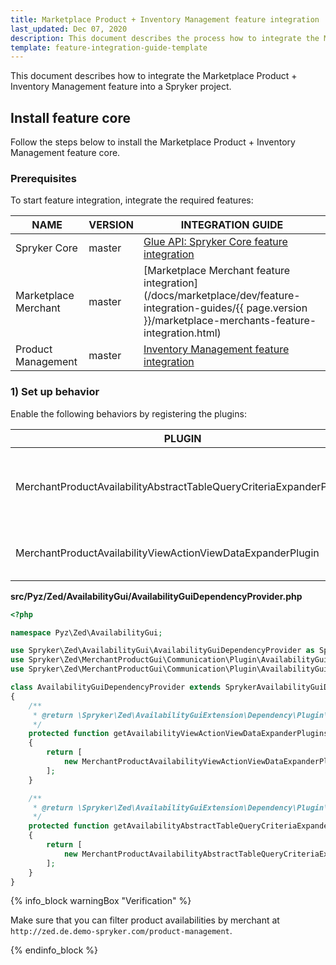 ```yaml
---
title: Marketplace Product + Inventory Management feature integration
last_updated: Dec 07, 2020
description: This document describes the process how to integrate the Marketplace Product + Inventory Management feature into a Spryker project.
template: feature-integration-guide-template
---
```


This document describes how to integrate the Marketplace Product + Inventory Management feature into a Spryker project.

## Install feature core
Follow the steps below to install the Marketplace Product + Inventory Management feature core.

### Prerequisites

To start feature integration, integrate the required features:

| NAME | VERSION | INTEGRATION GUIDE |
|-|-|-|
| Spryker Core | master | [Glue API: Spryker Core feature integration](https://documentation.spryker.com/docs/glue-api-spryker-core-feature-integration)  |
| Marketplace Merchant | master | [Marketplace Merchant feature integration](/docs/marketplace/dev/feature-integration-guides/{{ page.version }}/marketplace-merchants-feature-integration.html)   |
| Product Management | master | [Inventory Management feature integration](https://documentation.spryker.com/docs/inventory-management-feature-integration)  |

### 1) Set up behavior
Enable the following behaviors by registering the plugins:

| PLUGIN | DESCRIPTION | PREREQUISITES | NAMESPACE |
|-|-|-|-|
| MerchantProductAvailabilityAbstractTableQueryCriteriaExpanderPlugin |  Expands QueryCriteriaTransfer with QueryJoinTransfer for filtering by idMerchant. |  | Spryker\Zed\MerchantProductGui\Communication\Plugin\AvailabilityGui |
| MerchantProductAvailabilityViewActionViewDataExpanderPlugin | Expands view data for product availability with merchant data. |  | Spryker\Zed\MerchantProductGui\Communication\Plugin\AvailabilityGui |

**src/Pyz/Zed/AvailabilityGui/AvailabilityGuiDependencyProvider.php**

```php
<?php

namespace Pyz\Zed\AvailabilityGui;

use Spryker\Zed\AvailabilityGui\AvailabilityGuiDependencyProvider as SprykerAvailabilityGuiDependencyProvider;
use Spryker\Zed\MerchantProductGui\Communication\Plugin\AvailabilityGui\MerchantProductAvailabilityAbstractTableQueryCriteriaExpanderPlugin;
use Spryker\Zed\MerchantProductGui\Communication\Plugin\AvailabilityGui\MerchantProductAvailabilityViewActionViewDataExpanderPlugin;

class AvailabilityGuiDependencyProvider extends SprykerAvailabilityGuiDependencyProvider
{
    /**
     * @return \Spryker\Zed\AvailabilityGuiExtension\Dependency\Plugin\AvailabilityViewActionViewDataExpanderPluginInterface[]
     */
    protected function getAvailabilityViewActionViewDataExpanderPlugins(): array
    {
        return [
            new MerchantProductAvailabilityViewActionViewDataExpanderPlugin(),
        ];
    }

    /**
     * @return \Spryker\Zed\AvailabilityGuiExtension\Dependency\Plugin\AvailabilityAbstractTableQueryCriteriaExpanderPluginInterface[]
     */
    protected function getAvailabilityAbstractTableQueryCriteriaExpanderPlugins(): array
    {
        return [
            new MerchantProductAvailabilityAbstractTableQueryCriteriaExpanderPlugin(),
        ];
    }
}
```

{% info_block warningBox "Verification" %}

Make sure that you can filter product availabilities by merchant at `http://zed.de.demo-spryker.com/product-management`.

{% endinfo_block %}

